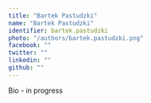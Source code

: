 ```yaml
---
title: "Bartek Pastudzki"
name: "Bartek Pastudzki"
identifier: bartek.pastudzki
photo: "/authors/bartek.pastudzki.png"
facebook: ""
twitter: ""
linkedin: ""
github: ""
---
```

Bio - in progress

